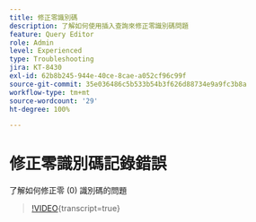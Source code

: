 ```yaml
---
title: 修正零識別碼
description: 了解如何使用插入查詢來修正零識別碼問題
feature: Query Editor
role: Admin
level: Experienced
type: Troubleshooting
jira: KT-8430
exl-id: 62b8b245-944e-40ce-8cae-a052cf96c99f
source-git-commit: 35e036486c5b533b54b3f626d88734e9a9fc3b8a
workflow-type: tm+mt
source-wordcount: '29'
ht-degree: 100%

---
```


# 修正零識別碼記錄錯誤

了解如何修正零 (0) 識別碼的問題

>[!VIDEO](https://video.tv.adobe.com/v/335987?quality=12&learn=on){transcript=true}
